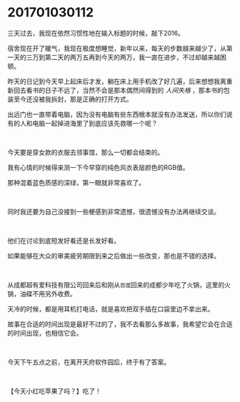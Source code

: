 # 201701030112

三天过去，我现在依然习惯性地在输入标题的时候，敲下2016。

宿舍现在开了暖气，我现在极度想睡觉，新年以来，每天的步数越来越少了，从第一天的三万到第二天的两万五再到今天的两万，我一直在进步，不过却越来越困顿。

昨天的日记到今天早上起床后才发，躺在床上用手机改了好几遍，后来想想我离重新回去看书的日子不远了，当然不会是那本偶然间得到的 *人间失格* ，那本书的包装至今还没被我拆封，那是正确的打开方式。

出远门也一直带着电脑，因为没有电脑有些东西根本就没有办法发送，所以你们说有的人和电脑一起掉进海里了到底应该先救哪一个呢？

<br/>

今天要是穿女款的衣服去领事馆，那么一切都会结束的。

我有心情的时候得来测一下今早穿的纯色风衣表层颜色的RGB值。

那种混着蓝色质感的深绿，第一眼就非常喜欢了。

<br/>

同时我还要为自己没接到一些梗感到非常遗憾，很遗憾没有办法再继续交谈。

<br/>

他们在讨论到底短发好看还是长发好看。

如果能够在大众的审美疲劳期限到来之后做出一些改变，那也是不错的选择。

<br/>

从成都超有爱科技有限公司回来后和刚从`百度`回来的成都少年吃了火锅，这里的火锅，油碟不用另外收费。

天冷的时候，都是用耳机打电话，就是喜欢把双手插在口袋里边不拿出来。

故事在合适的时间出现是最好不过的了，我不去看那么多故事，我希望它会在合适的时间出现，也相信它会。

<br/>

今天下午五点之前，在离开天府软件园后，终于有了答案。

<br/>

【今天小红吃苹果了吗？】吃了！